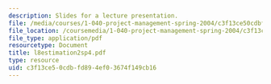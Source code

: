 ```yaml
---
description: Slides for a lecture presentation.
file: /media/courses/1-040-project-management-spring-2004/c3f13ce50cdbfd894ef03674f149cb16_l8estimation2sp4.pdf
file_location: /coursemedia/1-040-project-management-spring-2004/c3f13ce50cdbfd894ef03674f149cb16_l8estimation2sp4.pdf
file_type: application/pdf
resourcetype: Document
title: l8estimation2sp4.pdf
type: resource
uid: c3f13ce5-0cdb-fd89-4ef0-3674f149cb16
---
```

